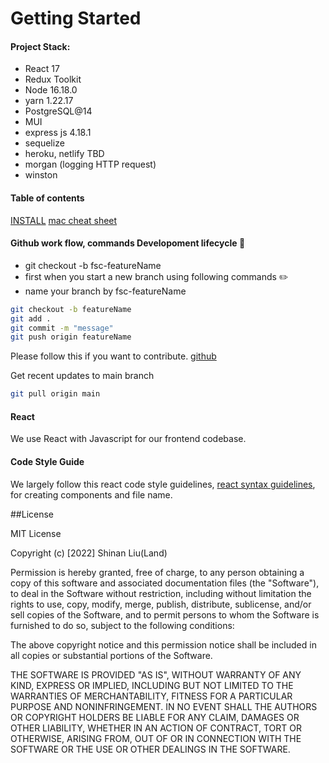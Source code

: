 # Getting Started

#### Project Stack:

- React 17
- Redux Toolkit
- Node 16.18.0
- yarn 1.22.17
- PostgreSQL@14
- MUI
- express js 4.18.1
- sequelize
- heroku, netlify TBD
- morgan (logging HTTP request)
- winston

#### Table of contents

[INSTALL](https://github.com/LandingHeart/fullstack-instagram-clone/blob/main/docs/INSTALL.md)
[mac cheat sheet](https://github.com/0nn0/terminal-mac-cheatsheet)

#### Github work flow, commands Developoment lifecycle :round_pushpin:

- git checkout -b fsc-featureName
- first when you start a new branch using following commands :pencil2:
- name your branch by fsc-featureName

```sh
git checkout -b featureName
git add .
git commit -m "message"
git push origin featureName

```
Please follow this if you want to contribute. 
[github](https://docs.github.com/en/pull-requests/collaborating-with-pull-requests/proposing-changes-to-your-work-with-pull-requests/creating-a-pull-request-from-a-fork)

Get recent updates to main branch

```sh
git pull origin main
```

#### React

We use React with Javascript for our frontend codebase.

#### Code Style Guide

We largely follow this react code style guidelines, [react syntax guidelines](https://github.com/pillarstudio/standards/blob/master/reactjs-guidelines.md), for creating components and file name.


##License 

MIT License

Copyright (c) [2022] Shinan Liu(Land)

Permission is hereby granted, free of charge, to any person obtaining a copy
of this software and associated documentation files (the "Software"), to deal
in the Software without restriction, including without limitation the rights
to use, copy, modify, merge, publish, distribute, sublicense, and/or sell
copies of the Software, and to permit persons to whom the Software is
furnished to do so, subject to the following conditions:

The above copyright notice and this permission notice shall be included in all
copies or substantial portions of the Software.

THE SOFTWARE IS PROVIDED "AS IS", WITHOUT WARRANTY OF ANY KIND, EXPRESS OR
IMPLIED, INCLUDING BUT NOT LIMITED TO THE WARRANTIES OF MERCHANTABILITY,
FITNESS FOR A PARTICULAR PURPOSE AND NONINFRINGEMENT. IN NO EVENT SHALL THE
AUTHORS OR COPYRIGHT HOLDERS BE LIABLE FOR ANY CLAIM, DAMAGES OR OTHER
LIABILITY, WHETHER IN AN ACTION OF CONTRACT, TORT OR OTHERWISE, ARISING FROM,
OUT OF OR IN CONNECTION WITH THE SOFTWARE OR THE USE OR OTHER DEALINGS IN THE
SOFTWARE.

